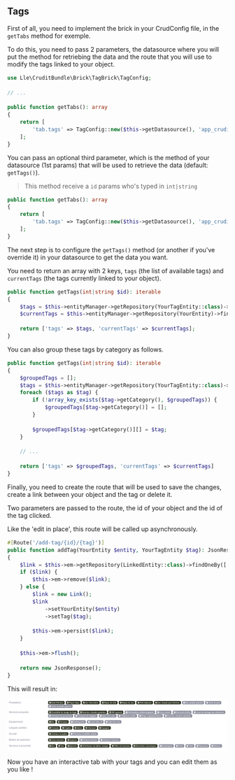 ## Tags

First of all, you need to implement the brick in your CrudConfig file, in the `getTabs` method for exemple.

To do this, you need to pass 2 parameters, the datasource where you will put the method for retriebing the data and the route that you will use to modify the tags linked to your object.

```php
use Lle\CruditBundle\Brick\TagBrick\TagConfig;

// ...

public function getTabs(): array
{
    return [
        'tab.tags' => TagConfig::new($this->getDatasource(), 'app_crudit_refuge_addtag'),
    ];
}
```

You can pass an optional third parameter, which is the method of your datasource (1st params) that will be used to retrieve the data (default: `getTags()`).

> This method receive a `id` params who's typed in `int|string`

```php
public function getTabs(): array
{
    return [
        'tab.tags' => TagConfig::new($this->getDatasource(), 'app_crudit_refuge_addtag', 'getSpecialTags'),
    ];
}
```

The next step is to configure the `getTags()` method (or another if you've override it) in your datasource to get the data you want.

You need to return an array with 2 keys, `tags` (the list of available tags) and `currentTags` (the tags currently linked to your object).

```php
public function getTags(int|string $id): iterable
{
    $tags = $this->entityManager->getRepository(YourTagEntity::class)->findAll();
    $currentTags = $this->entityManager->getRepository(YourEntity)->findBy(['your_field' => $id]);
    
    return ['tags' => $tags, 'currentTags' => $currentTags];
}
```

You can also group these tags by category as follows.

```php
public function getTags(int|string $id): iterable
{
    $groupedTags = [];
    $tags = $this->entityManager->getRepository(YourTagEntity::class)->findAll();
    foreach ($tags as $tag) {
        if (!array_key_exists($tag->getCategory(), $groupedTags)) {
            $groupedTags[$tag->getCategory()] = [];
        }
        
        $groupedTags[$tag->getCategory()][] = $tag;
    }
    
    // ...
    
    return ['tags' => $groupedTags, 'currentTags' => $currentTags]
}
```

Finally, you need to create the route that will be used to save the changes, create a link between your object and the tag or delete it.

Two parameters are passed to the route, the id of your object and the id of the tag clicked.

Like the 'edit in place', this route will be called up asynchronously.

```php
#[Route('/add-tag/{id}/{tag}')]
public function addTag(YourEntity $entity, YourTagEntity $tag): JsonResponse
{
    $link = $this->em->getRepository(LinkedEntity::class)->findOneBy(['your_entity' => $entity, 'tag' => $tag]);
    if ($link) {
        $this->em->remove($link);
    } else {
        $link = new Link();
        $link
            ->setYourEntity($entity)
            ->setTag($tag);
            
        $this->em->persist($link);
    }
    
    $this->em->flush();
    
    return new JsonResponse();
}
```

This will result in:

![](../img/tags.png)

Now you have an interactive tab with your tags and you can edit them as you like !
